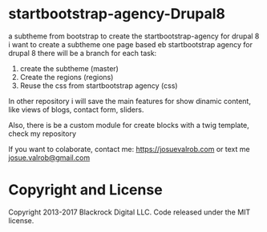 # startbootstrap-agency-Drupal8
a subtheme from bootstrap to create the startbootstrap-agency for drupal 8
i want to create a subtheme one page based eb startbootstrap agency for drupal 8
there will be a branch for each task:
1) create the subtheme (master)
2) Create the regions (regions)
3) Reuse the css from startbootstrap agency (css)

In other repository i will save the main features for show dinamic content, like views of blogs, contact form, sliders.

Also, there is be a custom module for create blocks with a twig template, check my repository

If you want to colaborate, contact me: https://josuevalrob.com or text me josue.valrob@gmail.com

# Copyright and License

Copyright 2013-2017 Blackrock Digital LLC. Code released under the MIT license.
